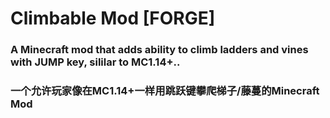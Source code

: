 # Climbable Mod [FORGE]  

### A Minecraft mod that adds ability to climb ladders and vines with JUMP key, sililar to MC1.14+..  

### 一个允许玩家像在MC1.14+一样用跳跃键攀爬梯子/藤蔓的Minecraft Mod  
